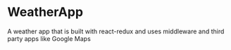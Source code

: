 # WeatherApp

A weather app that is built with react-redux and uses middleware and third party apps like Google Maps